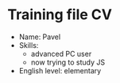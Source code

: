 # Training file CV

- Name: Pavel
- Skills:
  - advanced PC user
  - now trying to study JS
- English level: elementary
